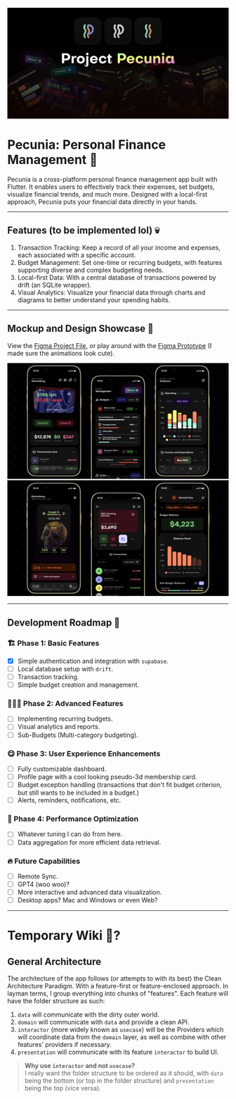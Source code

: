 ![Pecunia Banner](/assets/readme/Banner.png)

# Pecunia: Personal Finance Management 💸

Pecunia is a cross-platform personal finance management app built with Flutter. It enables users to effectively track their expenses, set budgets, visualize financial trends, and much more. Designed with a local-first approach, Pecunia puts your financial data directly in your hands.

---

## Features (to be implemented lol) 💀

1. Transaction Tracking: Keep a record of all your income and expenses, each associated with a specific account.
2. Budget Management: Set one-time or recurring budgets, with features supporting diverse and complex budgeting needs.
3. Local-first Data: With a central database of transactions powered by drift (an SQLite wrapper).
4. Visual Analytics: Visualize your financial data through charts and diagrams to better understand your spending habits.

---

## Mockup and Design Showcase 📱

View the [Figma Project File](https://www.figma.com/file/eSFHv1qQIq0d7z23L45xiK/Project-Pecunia?type=design&node-id=909%3A3488&t=yNe4EOVObaxCtKNY-1), or play around with the [Figma Prototype](https://www.figma.com/proto/eSFHv1qQIq0d7z23L45xiK/Project-Pecunia?page-id=775%3A1156&type=design&node-id=787-617&viewport=876%2C191%2C0.97&scaling=scale-down&starting-point-node-id=787%3A617) (I made sure the animations look cute).

![Mockup 1](/assets/readme/Mockup%20Group%201.png)
![Mockup 2](/assets/readme/Mockup%20Group%202.png)

---

## Development Roadmap 🚀

### 🏗️ Phase 1: Basic Features

- [x] Simple authentication and integration with `supabase`.
- [ ] Local database setup with `drift`.
- [ ] Transaction tracking.
- [ ] Simple budget creation and management.

### 🧑🏼‍💻 Phase 2: Advanced Features

- [ ] Implementing recurring budgets.
- [ ] Visual analytics and reports.
- [ ] Sub-Budgets (Multi-category budgeting).

### 😋 Phase 3: User Experience Enhancements

- [ ] Fully customizable dashboard.
- [ ] Profile page with a cool looking pseudo-3d membership card.
- [ ] Budget exception handling (transactions that don't fit budget criterion, but still wants to be included in a budget.)
- [ ] Alerts, reminders, notifications, etc.

### 💨 Phase 4: Performance Optimization

- [ ] Whatever tuning I can do from here.
- [ ] Data aggregation for more efficient data retrieval.

### 🔥 Future Capabilities

- [ ] Remote Sync.
- [ ] GPT4 (woo woo)?
- [ ] More interactive and advanced data visualization.
- [ ] Desktop apps? Mac and Windows or even Web?

---

# Temporary Wiki 🔎?

## General Architecture

The architecture of the app follows (or attempts to with its best) the Clean Architecture Paradigm. With a feature-first or feature-enclosed approach. In layman terms, I group everything into chunks of "features". Each feature will have the folder structure as such:

1. `data` will communicate with the dirty outer world.
2. `domain` will communicate with `data` and provide a clean API.
3. `interactor` (more widely known as `usecase`) will be the Providers which will coordinate data from the `domain` layer, as well as combine with other features' providers if necessary.
4. `presentation` will communicate with its feature `interactor` to build UI.

> **Why use `interactor` and not `usecase`?** \
> I really want the folder structure to be ordered as it should, with `data` being the bottom (or top in the folder structure) and `presentation` being the top (vice versa).
